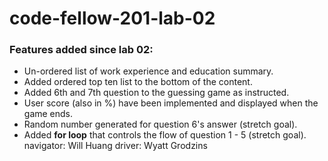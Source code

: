 # code-fellow-201-lab-02
### Features added since lab 02:
 - Un-ordered list of work experience and education summary.
 - Added ordered top ten list to the bottom of the content.
 - Added 6th and 7th question to the guessing game as instructed.
 - User score (also in %) have been implemented and displayed when the game ends.
 - Random number generated for question 6's answer (stretch goal).
 - Added **for loop** that controls the flow of question 1 - 5 (stretch goal).
 navigator: Will Huang driver: Wyatt Grodzins